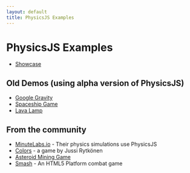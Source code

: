 ```yaml
---
layout: default
title: PhysicsJS Examples
---
```


# PhysicsJS Examples

* [Showcase](../)

## Old Demos (using alpha version of PhysicsJS)

* [Google Gravity](./google-gravity.html)
* [Spaceship Game](./spaceship)
* [Lava Lamp](./lavalamp)

## From the community

* [MinuteLabs.io](http://minutelabs.io) - Their physics simulations use PhysicsJS
* [Colors](http://physics.meteor.com/) - a game by Jussi Rytkönen
* [Asteroid Mining Game](http://www.ape-mining.com/)
* [Smash](http://smash.gouchon.com/) - An HTML5 Platform combat game

<script>
if (window.location.hash.match(/demo-/)){
    window.location = '../' + window.location.hash;
}
</script>
